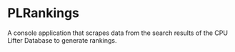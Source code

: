 # PLRankings
A console application that scrapes data from the search results of the CPU Lifter Database to generate rankings.
